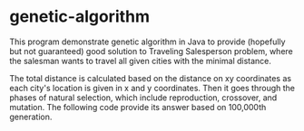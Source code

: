 # genetic-algorithm

This program demonstrate genetic algorithm in Java to provide (hopefully but not guaranteed) good solution to Traveling Salesperson problem, where the salesman wants to travel all given cities with the minimal distance.

The total distance is calculated based on the distance on xy coordinates as each city's location is given in x and y coordinates. Then it goes through the phases of natural selection, which include 
reproduction, crossover, and mutation. The following code provide its answer based on 100,000th generation. 


